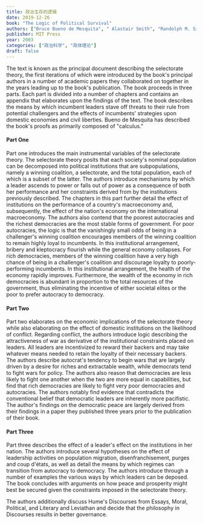 ```yaml
---
title: 政治生存的逻辑
date: 2019-12-26
book: "The Logic of Political Survival"
authors: ["Bruce Bueno de Mesquita", " Alastair Smith", "Randolph M. Siverson", "James D. Morrow"]
publisher: MIT Press
year: 2003
categories: ["政治科学", "政体理论"]
draft: false
---
```


The text is known as the principal document describing the selectorate theory, the first iterations of which were introduced by the book's principal authors in a number of academic papers they collaborated on together in the years leading up to the book's publication. The book proceeds in three parts. Each part is divided into a number of chapters and contains an appendix that elaborates upon the findings of the text. The book describes the means by which incumbent leaders stave off threats to their rule from potential challengers and the effects of incumbents' strategies upon domestic economies and civil liberties. Bueno de Mesquita has described the book's proofs as primarily composed of "calculus."

#### Part One

Part one introduces the main instrumental variables of the selectorate theory. The selectorate theory posits that each society's nominal population can be decomposed into political institutions that are subpopulations, namely a winning coalition, a selectorate, and the total population, each of which is a subset of the latter. The authors introduce mechanisms by which a leader ascends to power or falls out of power as a consequence of both her performance and her constraints derived from by the institutions previously described. The chapters in this part further detail the effect of institutions on the performance of a country's macroeconomy and, subsequently, the effect of the nation's economy on the international macroeconomy. The authors also contend that the poorest autocracies and the richest democracies are the most stable forms of government. For poor autocracies, the logic is that the vanishingly small odds of being in a challenger's winning coalition encourages members of the winning coalition to remain highly loyal to incumbents. In this institutional arrangement, bribery and kleptocracy flourish while the general economy collapses. For rich democracies, members of the winning coalition have a very high chance of being in a challenger's coalition and discourage loyalty to poorly-performing incumbents. In this institutional arrangement, the health of the economy rapidly improves. Furthermore, the wealth of the economy in rich democracies is abundant in proportion to the total resources of the government, thus eliminating the incentive of either societal elites or the poor to prefer autocracy to democracy.

#### Part Two

Part two elaborates on the economic implications of the selectorate theory while also elaborating on the effect of domestic institutions on the likelihood of conflict. Regarding conflict, the authors introduce logic describing the attractiveness of war as derivative of the institutional constraints placed on leaders. All leaders are incentivized to reward their backers and may take whatever means needed to retain the loyalty of their necessary backers. The authors describe autocrat's tendency to begin wars that are largely driven by a desire for riches and extractable wealth, while democrats tend to fight wars for policy. The authors also reason that democracies are less likely to fight one another when the two are more equal in capabilities, but find that rich democracies are likely to fight very poor democracies and autocracies. The authors notably find evidence that contradicts the conventional belief that democratic leaders are inherently more pacifistic. The author's findings on the democratic peace are largely derived from their findings in a paper they published three years prior to the publication of their book.

#### Part Three

Part three describes the effect of a leader's effect on the institutions in her nation. The authors introduce several hypotheses on the effect of leadership activities on population migration, disenfranchisement, purges and coup d'états, as well as detail the means by which regimes can transition from autocracy to democracy. The authors introduce through a number of examples the various ways by which leaders can be deposed. The book concludes with arguments on how peace and prosperity might best be secured given the constraints imposed in the selectorate theory.

The authors additionally discuss Hume's Discourses from Essays, Moral, Political, and Literary and Leviathan and decide that the philosophy in Discourses results in better governance.